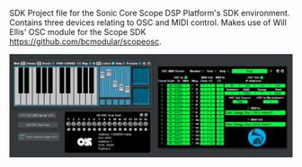 
SDK Project file for the Sonic Core Scope DSP Platform's SDK environment. Contains three devices relating to OSC and MIDI control. Makes use of Will Ellis' OSC module for the Scope SDK https://github.com/bcmodular/scopeosc.

<img src="https://github.com/OceanSwift/Scope-OSC-SDK/blob/master/osc-scope.png">
